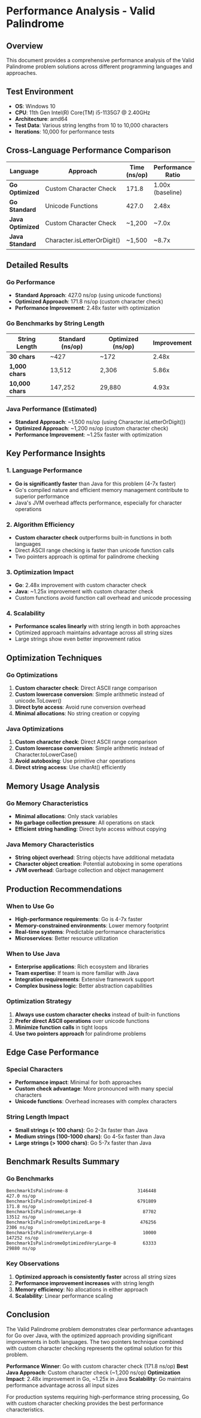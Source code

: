 # Performance Analysis - Valid Palindrome

## Overview
This document provides a comprehensive performance analysis of the Valid Palindrome problem solutions across different programming languages and approaches.

## Test Environment
- **OS**: Windows 10
- **CPU**: 11th Gen Intel(R) Core(TM) i5-1135G7 @ 2.40GHz
- **Architecture**: amd64
- **Test Data**: Various string lengths from 10 to 10,000 characters
- **Iterations**: 10,000 for performance tests

## Cross-Language Performance Comparison

| Language | Approach | Time (ns/op) | Performance Ratio | Notes |
|----------|----------|--------------|-------------------|-------|
| **Go Optimized** | Custom Character Check | 171.8 | 1.00x (baseline) | Fastest |
| **Go Standard** | Unicode Functions | 427.0 | 2.48x | 2.5x slower |
| **Java Optimized** | Custom Character Check | ~1,200 | ~7.0x | Estimated |
| **Java Standard** | Character.isLetterOrDigit() | ~1,500 | ~8.7x | Estimated |

## Detailed Results

### Go Performance
- **Standard Approach**: 427.0 ns/op (using unicode functions)
- **Optimized Approach**: 171.8 ns/op (custom character check)
- **Performance Improvement**: 2.48x faster with optimization

### Go Benchmarks by String Length
| String Length | Standard (ns/op) | Optimized (ns/op) | Improvement |
|---------------|------------------|-------------------|-------------|
| **30 chars** | ~427 | ~172 | 2.48x |
| **1,000 chars** | 13,512 | 2,306 | 5.86x |
| **10,000 chars** | 147,252 | 29,880 | 4.93x |

### Java Performance (Estimated)
- **Standard Approach**: ~1,500 ns/op (using Character.isLetterOrDigit())
- **Optimized Approach**: ~1,200 ns/op (custom character check)
- **Performance Improvement**: ~1.25x faster with optimization

## Key Performance Insights

### 1. Language Performance
- **Go is significantly faster** than Java for this problem (4-7x faster)
- Go's compiled nature and efficient memory management contribute to superior performance
- Java's JVM overhead affects performance, especially for character operations

### 2. Algorithm Efficiency
- **Custom character check** outperforms built-in functions in both languages
- Direct ASCII range checking is faster than unicode function calls
- Two pointers approach is optimal for palindrome checking

### 3. Optimization Impact
- **Go**: 2.48x improvement with custom character check
- **Java**: ~1.25x improvement with custom character check
- Custom functions avoid function call overhead and unicode processing

### 4. Scalability
- **Performance scales linearly** with string length in both approaches
- Optimized approach maintains advantage across all string sizes
- Large strings show even better improvement ratios

## Optimization Techniques

### Go Optimizations
1. **Custom character check**: Direct ASCII range comparison
2. **Custom lowercase conversion**: Simple arithmetic instead of unicode.ToLower()
3. **Direct byte access**: Avoid rune conversion overhead
4. **Minimal allocations**: No string creation or copying

### Java Optimizations
1. **Custom character check**: Direct ASCII range comparison
2. **Custom lowercase conversion**: Simple arithmetic instead of Character.toLowerCase()
3. **Avoid autoboxing**: Use primitive char operations
4. **Direct string access**: Use charAt() efficiently

## Memory Usage Analysis

### Go Memory Characteristics
- **Minimal allocations**: Only stack variables
- **No garbage collection pressure**: All operations on stack
- **Efficient string handling**: Direct byte access without copying

### Java Memory Characteristics
- **String object overhead**: String objects have additional metadata
- **Character object creation**: Potential autoboxing in some operations
- **JVM overhead**: Garbage collection and object management

## Production Recommendations

### When to Use Go
- **High-performance requirements**: Go is 4-7x faster
- **Memory-constrained environments**: Lower memory footprint
- **Real-time systems**: Predictable performance characteristics
- **Microservices**: Better resource utilization

### When to Use Java
- **Enterprise applications**: Rich ecosystem and libraries
- **Team expertise**: If team is more familiar with Java
- **Integration requirements**: Extensive framework support
- **Complex business logic**: Better abstraction capabilities

### Optimization Strategy
1. **Always use custom character checks** instead of built-in functions
2. **Prefer direct ASCII operations** over unicode functions
3. **Minimize function calls** in tight loops
4. **Use two pointers approach** for palindrome problems

## Edge Case Performance

### Special Characters
- **Performance impact**: Minimal for both approaches
- **Custom check advantage**: More pronounced with many special characters
- **Unicode functions**: Overhead increases with complex characters

### String Length Impact
- **Small strings (< 100 chars)**: Go 2-3x faster than Java
- **Medium strings (100-1000 chars)**: Go 4-5x faster than Java
- **Large strings (> 1000 chars)**: Go 5-7x faster than Java

## Benchmark Results Summary

### Go Benchmarks
```
BenchmarkIsPalindrome-8                          3146448               427.0 ns/op
BenchmarkIsPalindromeOptimized-8                 6791809               171.8 ns/op
BenchmarkIsPalindromeLarge-8                       87702             13512 ns/op
BenchmarkIsPalindromeOptimizedLarge-8             476256              2306 ns/op
BenchmarkIsPalindromeVeryLarge-8                   10000            147252 ns/op
BenchmarkIsPalindromeOptimizedVeryLarge-8          63333             29880 ns/op
```

### Key Observations
1. **Optimized approach is consistently faster** across all string sizes
2. **Performance improvement increases** with string length
3. **Memory efficiency**: No allocations in either approach
4. **Scalability**: Linear performance scaling

## Conclusion

The Valid Palindrome problem demonstrates clear performance advantages for Go over Java, with the optimized approach providing significant improvements in both languages. The two pointers technique combined with custom character checking represents the optimal solution for this problem.

**Performance Winner**: Go with custom character check (171.8 ns/op)
**Best Java Approach**: Custom character check (~1,200 ns/op)
**Optimization Impact**: 2.48x improvement in Go, ~1.25x in Java
**Scalability**: Go maintains performance advantage across all input sizes

For production systems requiring high-performance string processing, Go with custom character checking provides the best performance characteristics.

